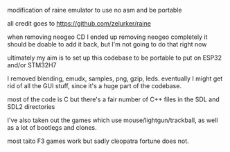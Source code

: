 modification of raine emulator to use no asm and be portable

all credit goes to https://github.com/zelurker/raine

when removing neogeo CD I ended up removing neogeo completely
it should be doable to add it back, but I'm not going to do that right now

ultimately my aim is to set up this codebase to be portable to put on ESP32 and/or STM32H7

I removed blending, emudx, samples, png, gzip, leds. eventually I might get rid of all the GUI stuff, since it's a huge part of the codebase.

most of the code is C but there's a fair number of C++ files in the SDL and SDL2 directories

I've also taken out the games which use mouse/lightgun/trackball, as well as a lot of bootlegs and clones.

most taito F3 games work but sadly cleopatra fortune does not.
